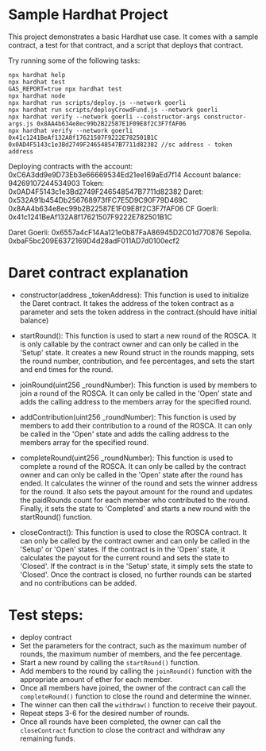# Sample Hardhat Project

This project demonstrates a basic Hardhat use case. It comes with a sample contract, a test for that contract, and a script that deploys that contract.

Try running some of the following tasks:

```shell
npx hardhat help
npx hardhat test
GAS_REPORT=true npx hardhat test
npx hardhat node
npx hardhat run scripts/deploy.js --network goerli
npx hardhat run scripts/deployCrowdFund.js --network goerli
npx hardhat verify --network goerli --constructor-args constructor-args.js 0x8AA4b634e8ec99b2B22587E1F09E8f2C3F7fAF06
npx hardhat verify --network goerli 0x41c1241BeAf132A8f17621507F9222E782501B1C 0x0AD4F5143c1e3Bd2749F246548547B7711d82382 //sc address - token address

```
Deploying contracts with the account: 0xC6A3dd9e9D73Eb3e66669534Ed21ee169aEd7f14
Account balance: 94269107244534903
Token:  0x0AD4F5143c1e3Bd2749F246548547B7711d82382
Daret: 0x532A91b454Db256768973fFC7E5D9C90F79D469C 0x8AA4b634e8ec99b2B22587E1F09E8f2C3F7fAF06
CF
    Goerli: 0x41c1241BeAf132A8f17621507F9222E782501B1C

Daret
    Goerli: 0x6557a4cF14Aa121e0b87FaA86945D2C01d770876 
    Sepolia. 0xbaF5bc209E6372169D4d28adF011AD7d0100ecf2

# Daret contract explanation
* constructor(address _tokenAddress): This function is used to initialize the Daret contract. It takes the address of the token contract as a parameter and sets the token address in the contract.(should have initial balance)
  
* startRound(): This function is used to start a new round of the ROSCA. It is only callable by the contract owner and can only be called in the 'Setup' state. It creates a new Round struct in the rounds mapping, sets the round number, contribution, and fee percentages, and sets the start and end times for the round.

* joinRound(uint256 _roundNumber): This function is used by members to join a round of the ROSCA. It can only be called in the 'Open' state and adds the calling address to the members array for the specified round.

* addContribution(uint256 _roundNumber): This function is used by members to add their contribution to a round of the ROSCA. It can only be called in the 'Open' state and adds the calling address to the members array for the specified round.

* completeRound(uint256 _roundNumber): This function is used to complete a round of the ROSCA. It can only be called by the contract owner and can only be called in the 'Open' state after the round has ended. It calculates the winner of the round and sets the winner address for the round. It also sets the payout amount for the round and updates the paidRounds count for each member who contributed to the round. Finally, it sets the state to 'Completed' and starts a new round with the startRound() function.

* closeContract(): This function is used to close the ROSCA contract. It can only be called by the contract owner and can only be called in the 'Setup' or 'Open' states. If the contract is in the 'Open' state, it calculates the payout for the current round and sets the state to 'Closed'. If the contract is in the 'Setup' state, it simply sets the state to 'Closed'. Once the contract is closed, no further rounds can be started and no contributions can be added.

# Test steps:
* deploy contract
* Set the parameters for the contract, such as the maximum number of rounds, the maximum number of members, and the fee percentage.
* Start a new round by calling the `startRound()` function.
* Add members to the round by calling the `joinRound()` function with the appropriate amount of ether for each member.
* Once all members have joined, the owner of the contract can call the `completeRound()` function to close the round and determine the winner.
* The winner can then call the `withdraw()` function to receive their payout.
* Repeat steps 3-6 for the desired number of rounds.
* Once all rounds have been completed, the owner can call the `closeContract` function to close the contract and withdraw any remaining funds.